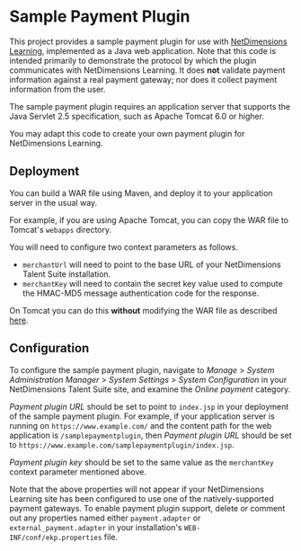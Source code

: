 Sample Payment Plugin
=====================

This project provides a sample payment plugin for use with [NetDimensions
Learning](http://www.netdimensions.com/talent-management-suite/learning-management-system-lms.php),
implemented as a Java web application. Note that this code is intended primarily
to demonstrate the protocol by which the plugin communicates with NetDimensions
Learning. It does **not** validate payment information against a real payment
gateway; nor does it collect payment information from the user.

The sample payment plugin requires an application server that supports the Java
Servlet 2.5 specification, such as Apache Tomcat 6.0 or higher.

You may adapt this code to create your own payment plugin for NetDimensions
Learning.

Deployment
----------

You can build a WAR file using Maven, and deploy it to your application server
in the usual way.

For example, if you are using Apache Tomcat, you can copy the WAR file to
Tomcat's `webapps` directory.

You will need to configure two context parameters as follows.

* `merchantUrl` will need to point to the base URL of your NetDimensions Talent
  Suite installation.
* `merchantKey` will need to contain the secret key value used to compute the
  HMAC-MD5 message authentication code for the response.
  
On Tomcat you can do this **without** modifying the WAR file as described
[here](https://tomcat.apache.org/tomcat-7.0-doc/config/context.html#Context_Parameters).

Configuration
-------------

To configure the sample payment plugin, navigate to *Manage* > *System
Administration Manager* > *System Settings* > *System Configuration* in your
NetDimensions Talent Suite site, and examine the *Online payment* category.

*Payment plugin URL* should be set to point to `index.jsp` in
your deployment of the sample payment plugin. For example, if your application
server is running on `https://www.example.com/` and the content path for the web
application is `/samplepaymentplugin`, then *Payment plugin URL* should be set
to `https://www.example.com/samplepaymentplugin/index.jsp`.

*Payment plugin key* should be set to the same value as the `merchantKey`
context parameter mentioned above.

Note that the above properties will not appear if your NetDimensions Learning
site has been configured to use one of the natively-supported payment
gateways. To enable payment plugin support, delete or comment out any properties
named either `payment.adapter` or `external_payment.adapter` in your
installation's `WEB-INF/conf/ekp.properties` file.

